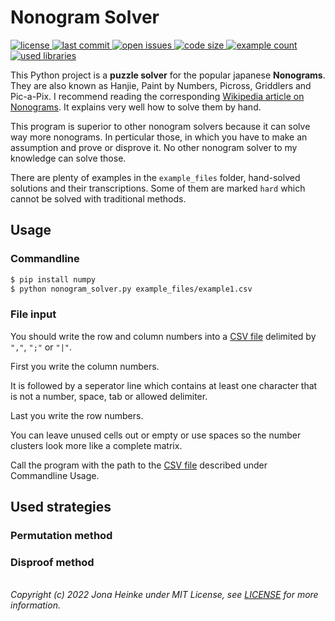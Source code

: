 # Nonogram Solver
[
![license](https://img.shields.io/github/license/jonaheinke/nonogram_solver)
![last commit](https://img.shields.io/github/last-commit/jonaheinke/nonogram_solver)
![open issues](https://img.shields.io/github/issues/jonaheinke/nonogram_solver)
![code size](https://img.shields.io/github/languages/code-size/jonaheinke/nonogram_solver)
![example count](https://img.shields.io/github/directory-file-count/jonaheinke/nonogram_solver/example_files?label=example%20files&type=file&extension=csv)
![used libraries](https://img.shields.io/badge/used%20libraries-numpy-013243)
](#)

This Python project is a **puzzle solver** for the popular japanese **Nonograms**. They are also known as Hanjie, Paint by Numbers, Picross, Griddlers and Pic-a-Pix. I recommend reading the corresponding [Wikipedia article on Nonograms](https://en.wikipedia.org/wiki/Nonogram). It explains very well how to solve them by hand.

This program is superior to other nonogram solvers because it can solve way more nonograms. In perticular those, in which you have to make an assumption and prove or disprove it. No other nonogram solver to my knowledge can solve those.

There are plenty of examples in the `example_files` folder, hand-solved solutions and their transcriptions. Some of them are marked `hard` which cannot be solved with traditional methods.

## Usage

### Commandline

```bash
$ pip install numpy
$ python nonogram_solver.py example_files/example1.csv
```

### File input

You should write the row and column numbers into a [CSV file](https://en.wikipedia.org/wiki/Comma-separated_values) delimited by `","`, `";"` or `"|"`.

First you write the column numbers.

It is followed by a seperator line which contains at least one character that is not a number, space, tab or allowed delimiter.

Last you write the row numbers.

You can leave unused cells out or empty or use spaces so the number clusters look more like a complete matrix.

Call the program with the path to the [CSV file](https://en.wikipedia.org/wiki/Comma-separated_values) described under Commandline Usage.

## Used strategies

### Permutation method

### Disproof method

\
*Copyright (c) 2022 Jona Heinke under MIT License, see [LICENSE](LICENSE) for more information.*